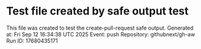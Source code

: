 # Test file created by safe output test
This file was created to test the create-pull-request safe output.
Generated at: Fri Sep 12 16:34:38 UTC 2025
Event: push
Repository: githubnext/gh-aw
Run ID: 17680435171
